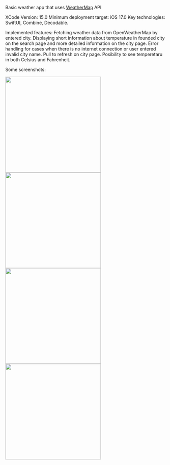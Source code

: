 Basic weather app that uses [WeatherMap](https://openweathermap.org/api/one-call-3#current) API

XCode Version: 15.0
Minimum deployment target: iOS 17.0
Key technologies: SwiftUI, Combine, Decodable.

Implemented features:
Fetching weather data from OpenWeatherMap by entered city. Displaying short information about temperature in founded city on the search page and more detailed information on the city page. 
Error handling for cases when there is no internet connection or user entered invalid city name.
Pull to refresh on city page.
Posibility to see temperetaru in both Celsius and Fahrenheit.

Some screenshots:

<img src="https://github.com/SaukouStanislau/TMGWeatherApp/assets/22836375/d4da8ae6-ba29-44f8-9e1b-2d1173b1e562" height="300">
<img src="https://github.com/SaukouStanislau/TMGWeatherApp/assets/22836375/dc024851-0682-440c-af65-8e3daa4d4f14" height="300">
<img src="https://github.com/SaukouStanislau/TMGWeatherApp/assets/22836375/64fbdb50-876f-4a46-9494-93abd31d7fdd" height="300">
<img src="https://github.com/SaukouStanislau/TMGWeatherApp/assets/22836375/6d1eb5c4-074a-4102-a66c-cd842543b61e" height="300">
